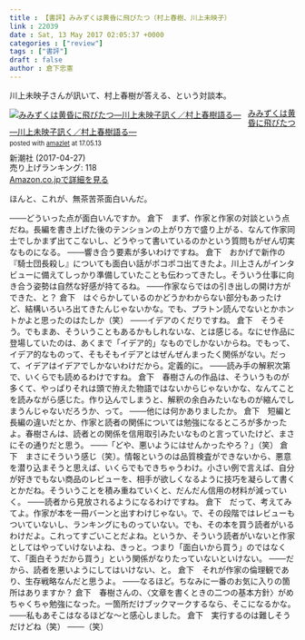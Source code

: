 ```yaml
---
title : 【書評】みみずくは黄昏に飛びたつ（村上春樹、川上未映子）
link : 22039
date : Sat, 13 May 2017 02:05:37 +0000
categories : ["review"]
tags : ["書評"]
draft : false
author : 倉下忠憲
---
```


川上未映子さんが訊いて、村上春樹が答える、という対談本。

<div class="amazlet-box" style="margin-bottom:0px;"><div class="amazlet-image" style="float:left;margin:0px 12px 1px 0px;"><a href="http://www.amazon.co.jp/exec/obidos/ASIN/B071D3TBYT/rashita1000-22/ref=nosim/" name="amazletlink" target="_blank"><img src="https://images-fe.ssl-images-amazon.com/images/I/41PmRPiBTyL._SL160_.jpg" alt="みみずくは黄昏に飛びたつ―川上未映子訊く／村上春樹語る―" style="border: none;" /></a></div><div class="amazlet-info" style="line-height:120%; margin-bottom: 10px"><div class="amazlet-name" style="margin-bottom:10px;line-height:120%"><a href="http://www.amazon.co.jp/exec/obidos/ASIN/B071D3TBYT/rashita1000-22/ref=nosim/" name="amazletlink" target="_blank">みみずくは黄昏に飛びたつ―川上未映子訊く／村上春樹語る―</a><div class="amazlet-powered-date" style="font-size:80%;margin-top:5px;line-height:120%">posted with <a href="http://www.amazlet.com/" title="amazlet" target="_blank">amazlet</a> at 17.05.13</div></div><div class="amazlet-detail">新潮社 (2017-04-27)<br />売り上げランキング: 118<br /></div><div class="amazlet-sub-info" style="float: left;"><div class="amazlet-link" style="margin-top: 5px"><a href="http://www.amazon.co.jp/exec/obidos/ASIN/B071D3TBYT/rashita1000-22/ref=nosim/" name="amazletlink" target="_blank">Amazon.co.jpで詳細を見る</a></div></div></div><div class="amazlet-footer" style="clear: left"></div></div>

ほんと、これが、無茶苦茶面白いんだ。

───どういった点が面白いんですか。
倉下　まず、作家と作家の対談という点だね。長編を書き上げた後のテンションの上がり方で盛り上がる、なんて作家同士でしかまず出てこないし、どうやって書いているのかという質問もがぜん切実なものになる。
───響き合う要素が多いわけですね。
倉下　おかげで新作の『騎士団長殺し』についても面白い話がポコポコ出てきたよ。川上さんがインタビューに備えてしっかり準備していたことも伝わってきたし。そういう仕事に向き合う姿勢は自然な好感が持てるね。
───作家ならではの引き出しの開け方ができた、と？
倉下　はぐらかしているのかどうかわからない部分もあったけど、結構いろいろ出てきたんじゃないかな。でも、プラトン読んでないとかホントかよと思ったのはたしか（笑）
───イデアのくだりですね。
倉下　そうそう。でもまあ、そういうこともあるかもしれないな、とは感じる。なにせ作品に登場していたのは、あくまで「イデア的」なものでしかないからね。でもって、イデア的なものって、そもそもイデアとはぜんぜんまったく関係がない。だって、イデアはイデアでしかないわけだから。定義的に。
───読み手の解釈次第で、いくらでも読めるわけですね。
倉下　春樹さんの作品は、そういうものが多くて、やっぱりそれは頭で拵えた物語ではないからじゃないかな、なんてことを読みながら感じた。作り込んでしまうと、解釈の余白みたいなものが縮んでしまうんじゃないだろうか、って。
───他には何かありましたか。
倉下　短編と長編の違いだとか、作家と読者の関係については勉強になるところが多かったよ。春樹さんは、読者との関係を信用取引みたいなものと言っていたけど、まさにその通りだと思う。
───「どや、悪いようにはせんかったやろ？」（笑）
倉下　まさにそういう感じ（笑）。情報というのは品質検査ができないから、悪意を潜り込まそうと思えば、いくらでもできちゃうわけ。小さい例で言えば、自分が好きでもない商品のレビューを、相手が欲しくなるように技巧を凝らして書くとかだね。そういうことを積み重ねていくと、だんだん信用の材料が減っていく。
───読者から見放されるようになるわけですね。
倉下　だって、考えてみてよ。作家が本を一冊バーンと出すわけじゃない。で、その段階ではレビューもついていないし、ランキングにものっていない。でも、その本を買う読者がいるわけだよ。これってすごいことだよね。というか、そういう読者がいないと作家としてはやっていけないよね、きっと。つまり「面白いから買う」のではなくて、「面白そうだから買う」という関係がなりたっていないといけない。
───だから、読者を悪いようにしてはいけない、と。
倉下　それが作家の倫理観であり、生存戦略なんだと思うよ。
───なるほど。ちなみに一番のお気に入りの箇所はありますか？
倉下　春樹さんの、〈文章を書くときの二つの基本方針〉がめちゃくちゃ勉強になった。一箇所だけブックマークするなら、そこになるかな。
───私もあそこはなるほどな〜と感心しました。
倉下　実行するのは難しそうだけどね（笑）
───（笑）


